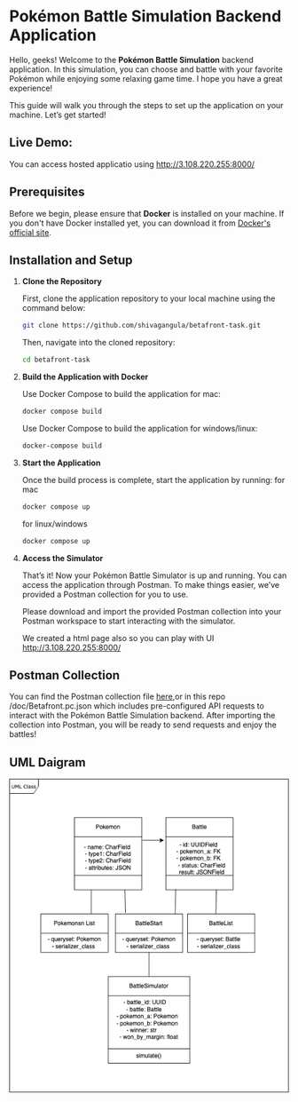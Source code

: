 
# Pokémon Battle Simulation Backend Application

Hello, geeks! Welcome to the **Pokémon Battle Simulation** backend application. In this simulation, you can choose and battle with your favorite Pokémon while enjoying some relaxing game time. I hope you have a great experience!

This guide will walk you through the steps to set up the application on your machine. Let’s get started!

## Live Demo:
You can access hosted applicatio using http://3.108.220.255:8000/

## Prerequisites

Before we begin, please ensure that **Docker** is installed on your machine. If you don't have Docker installed yet, you can download it from [Docker's official site](https://www.docker.com/get-started).

## Installation and Setup

1. **Clone the Repository**

   First, clone the application repository to your local machine using the command below:

   ```bash
   git clone https://github.com/shivagangula/betafront-task.git
   ```

   Then, navigate into the cloned repository:

   ```bash
   cd betafront-task
   ```

2. **Build the Application with Docker**

   Use Docker Compose to build the application for mac:

   ```bash
   docker compose build
   ```
   Use Docker Compose to build the application for windows/linux:

   ```bash
   docker-compose build
   ```

3. **Start the Application**

   Once the build process is complete, start the application by running:
   for mac
   ```bash
   docker compose up
   ```
   for linux/windows
   
   ```bash
   docker compose up
   ```

4. **Access the Simulator**

   That’s it! Now your Pokémon Battle Simulator is up and running. You can access the application through Postman. To make things easier, we’ve provided a Postman collection for you to use.

   Please download and import the provided Postman collection into your Postman workspace to start interacting with the simulator.

   We created a html page also so you can play with UI http://3.108.220.255:8000/

## Postman Collection

You can find the Postman collection file [here]("./docs/Betafront.pc.json"),or in this repo /doc/Betafront.pc.json which includes pre-configured API requests to interact with the Pokémon Battle Simulation backend. After importing the collection into Postman, you will be ready to send requests and enjoy the battles!

## UML Daigram
![My Image](./docs/uml_class.png)
